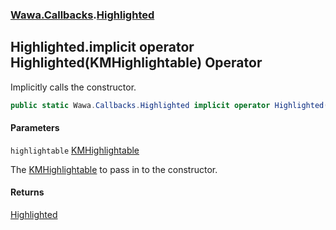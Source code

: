 ### [Wawa.Callbacks](Wawa.Callbacks.md 'Wawa.Callbacks').[Highlighted](Highlighted.md 'Wawa.Callbacks.Highlighted')

## Highlighted.implicit operator Highlighted(KMHighlightable) Operator

Implicitly calls the constructor.

```csharp
public static Wawa.Callbacks.Highlighted implicit operator Highlighted(KMHighlightable highlightable);
```
#### Parameters

<a name='Wawa.Callbacks.Highlighted.op_ImplicitWawa.Callbacks.Highlighted(KMHighlightable).highlightable'></a>

`highlightable` [KMHighlightable](https://docs.microsoft.com/en-us/dotnet/api/KMHighlightable 'KMHighlightable')

The [KMHighlightable](https://docs.microsoft.com/en-us/dotnet/api/KMHighlightable 'KMHighlightable') to pass in to the constructor.

#### Returns
[Highlighted](Highlighted.md 'Wawa.Callbacks.Highlighted')
